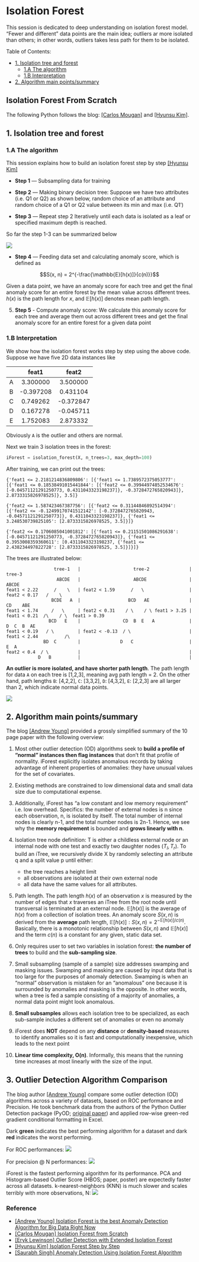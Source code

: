# Isolation Forest

This session is dedicated to deep understanding on isolation forest model. “Fewer and different” data points are the main idea; outliers ar more isolated than others; in other words, outliers takes less path for them to be isolated.


Table of Contents:

* [1. Isolation tree and forest](https://github.com/HsiangHung/Machine_Learning_Note/tree/master/Anomaly_Detection/isolation_forest#1-isolation-tree-and-forest)
     * [1.A The algorithm](https://github.com/HsiangHung/Machine_Learning_Note/tree/master/Anomaly_Detection/isolation_forest#1a-the-algorithm) 
     * [1.B Interpretation](https://github.com/HsiangHung/Machine_Learning_Note/tree/master/Anomaly_Detection/isolation_forest#1b-interpretation)
* [2. Algorithm main points/summary](https://github.com/HsiangHung/Machine_Learning_Note/tree/master/Anomaly_Detection/isolation_forest#2-algorithm-main-pointssummary)
     




## Isolation Forest From Scratch

The following Python follows the blog: [[Carlos Mougan]][Isolation Forest from Scratch] and [[Hyunsu Kim]][Isolation Forest Step by Step].

## 1. Isolation tree and forest

### 1.A The algorithm

This session explains how to build an isolation forest step by step [[Hyunsu Kim]][Isolation Forest Step by Step]

* **Step 1** — Subsampling data for training

* **Step 2** — Making binary decision tree: Suppose we have two attributes (i.e. Q1 or Q2) as shown below, random choice of an attribute and random choice of a Q1 or Q2 value between its min and max (i.e. Q1’)

* **Step 3** — Repeat step 2 Iteratively until each data is isolated as a leaf or specified maximum depth is reached.

So far the step 1-3 can be summarized below

![](images/isolation_tree.png)

* **Step 4** — Feeding data set and calculating anomaly score, which is defined as 

$$S(x, n) = 2^{-\frac{\mathbb{E}[h(x)]}{c(n)}}$$

Given a data point, we have an anomaly score for each tree and get the final anomaly score for an entire forest by the mean value across different trees. $h(x)$ is the path length for $x$, and $\mathbb{E}[h(x)]$ denotes mean path length. 


5. **Step 5** - Compute anomaly score: We calculate this anomaly score for each tree and average them out across different trees and get the final anomaly score for an entire forest for a given data point

### 1.B Interpretation

We show how the isolation forest works step by step using the above code. Suppose we have five 2D data instances like

| | feat1 | feat2|
|:-:|:-:| :-:|
|A|  3.300000 | 3.500000 |
|B| -0.397208 | 0.431104 |
|C|  0.749262 |-0.372847 |
|D|  0.167278 |-0.045711 |
|E|  1.752083 | 2.873332 |

Obviously `A` is the outlier and others are normal.

Next we train 3 isolation trees in the forest:
```Python 
iForest = isolation_forest(X, n_trees=3, max_depth=100)
```
After training, we can print out the trees:
```
{'feat1 <= 2.2181214836809806': [{'feat1 <= 1.7389572375053777': [{'feat1 <= 0.18538491015441844': [{'feat2 <= 0.39944974852534676': [-0.04571121291250773, 0.4311043323198237]}, -0.3728472765820943]}, 2.8733315826978525]}, 3.5]}

{'feat2 <= 1.587423467387756': [{'feat2 <= 0.31144846892514394': [{'feat2 <= -0.12499170741512142': [-0.3728472765820943, -0.04571121291250773]}, 0.4311043323198237]}, {'feat1 <= 3.248530739825105': [2.8733315826978525, 3.5]}]}

{'feat2 <= 0.1706085041001812': [{'feat1 <= 0.21151501086291638': [-0.04571121291250773, -0.3728472765820943]}, {'feat1 <= 0.3953008359360611': [0.4311043323198237, {'feat1 <= 2.438234497822728': [2.8733315826978525, 3.5]}]}]}
```
The trees are illustrated below:
```
                  tree-1   |                    tree-2               |                 tree-3
                   ABCDE   |                    ABCDE                |                 ABCDE
feat1 < 2.22      /    \   | feat2 < 1.59      /   \                 | feat2 < 0.17   /    \
                 BCDE   A  |                  BCD   AE               |               CD    ABE
feat1 < 1.74     /   \     | feat2 < 0.31    / \    / \ feat1 > 3.25 | feat1 < 0.21  /\    / \  feat1 > 0.39           
                BCD   E    |                CD  B  E   A             |              D  C  B  AE
feat1 < 0.19   / \         | feat2 < -0.13  / \                      | feat1 < 2.44          /\
              BD  C        |               D   C                     |                      E  A
feat2 < 0.4  / \           |                                         |
            D   B          |                                         |
```


**An outlier is more isolated, and have shorter path length**. The path length for data `A` on each tree is [1,2,3], meaning avg path length = 2. On the other hand, path lengths `B`: [4,2,2], `C`: [3,3,2], `D`: [4,3,2], `E`: [2,2,3] are all larger than 2, which indicate normal data points.

![](images/isolation_forest.png)



   
## 2. Algorithm main points/summary

The blog [[Andrew Young]][Isolation Forest is the best Anomaly Detection Algorithm for Big Data Right Now] provided a grossly simplified summary of the 10 page paper with the following overview:

1. Most other outlier detection (OD) algorithms seek to **build a profile of “normal” instances then flag instances** that don’t fit that profile of normality. iForest explicitly isolates anomalous records by taking advantage of inherent properties of anomalies: they have unusual values for the set of covariates.

2. Existing methods are constrained to low dimensional data and small data size due to computational expense.

3. Additionally, iForest has “a low constant and low memory requirement” i.e. low overhead. Specifics: the number of external nodes is n since each observation, n, is isolated by itself. The total number of internal nodes is clearly n-1, and the total number nodes is 2n-1. Hence, we see why the **memory requirement** is bounded and **grows linearly with n**.

4. Isolation tree node definition: T is either a childless external node or an internal node with one test and exactly two daughter nodes $(T_l, T_r)$. To build an iTree, we recursively divide X by randomly selecting an attribute q and a split value p until either: 
   *  the tree reaches a height limit
   *  all observations are isolated at their own external node
   *  all data have the same values for all attributes.

5. Path length. The path length $h(x)$ of an observation $x$ is measured by the number of edges that $x$ traverses an iTree from the root node until transversal is terminated at an external node. $\mathbb{E}[h(x)]$ is the average of $h(x)$ from a collection of isolation trees. An anomaly score $S(x, n)$ is derived from the **average** path length, $\mathbb{E}[h(x)]: S(x, n) = 2^{− \mathbb{E}[h(x)] / c(n)}$. Basically, there is a monotonic relationship between $S(x,n)$ and $\mathbb{E}[h(x)]$ and the term $c(n)$ is a constant for any given, static data set.

6. Only requires user to set two variables in isolation forest: **the number of trees** to build and the **sub-sampling size**. 

7. Small subsampling (sample of a sample) size addresses swamping and masking issues. Swamping and masking are caused by input data that is too large for the purposes of anomaly detection. Swamping is when an “normal” observation is mistaken for an “anomalous” one because it is surrounded by anomalies and masking is the opposite. In other words, when a tree is fed a sample consisting of a majority of anomalies, a normal data point might look anomalous. 

8. **Small subsamples** allows each isolation tree to be specialized, as each sub-sample includes a different set of anomalies or even no anomaly

9. iForest does **NOT** depend on any **distance** or **density-based** measures to identify anomalies so it is fast and computationally inexpensive, which leads to the next point

10. **Linear time complexity, O(n)**. Informally, this means that the running time increases at most linearly with the size of the input. 


## 3. Outlier Detection Algorithm Comparison

The blog author [[Andrew Young]][Isolation Forest is the best Anomaly Detection Algorithm for Big Data Right Now] compare some outlier detection (OD) algorithms across a variety of datasets, based on ROC performance and Precision. He took benchmark data from the authors of the Python Outlier Detection package (PyOD; [original paper](https://www.jmlr.org/papers/volume20/19-011/19-011.pdf)) and applied row-wise green-red gradient conditional formatting in Excel. 

Dark **green** indicates the best performing algorithm for a dataset and dark **red** indicates the worst performing.

For ROC performances:
![](images/ROC_performance.png)

For precision @ N performances:
![](images/precision_performance.png)

iForest is the fastest performing algorithm for its performance. PCA and Histogram-based Outlier Score (HBOS; paper, poster) are expectedly faster across all datasets. k-nearest-neighbors (KNN) is much slower and scales terribly with more observations, N:
![](images/timespent_comparison.png)

### Reference

* [Isolation Forest is the best Anomaly Detection Algorithm for Big Data Right Now]: https://towardsdatascience.com/isolation-forest-is-the-best-anomaly-detection-algorithm-for-big-data-right-now-e1a18ec0f94f
[[Andrew Young] Isolation Forest is the best Anomaly Detection Algorithm for Big Data Right Now](https://towardsdatascience.com/isolation-forest-is-the-best-anomaly-detection-algorithm-for-big-data-right-now-e1a18ec0f94f)
* [Isolation Forest from Scratch]: https://towardsdatascience.com/isolation-forest-from-scratch-e7e5978e6f4c
[[Carlos Mougan] Isolation Forest from Scratch](https://towardsdatascience.com/isolation-forest-from-scratch-e7e5978e6f4c)
* [Outlier Detection with Extended Isolation Forest]: https://towardsdatascience.com/outlier-detection-with-extended-isolation-forest-1e248a3fe97b
[[Eryk Lewinson] Outlier Detection with Extended Isolation Forest](https://towardsdatascience.com/outlier-detection-with-extended-isolation-forest-1e248a3fe97b)
* [Isolation Forest Step by Step]: https://hyunsukim-9320.medium.com/isolation-forest-step-by-step-341b82923168
[[Hyunsu Kim] Isolation Forest Step by Step](https://hyunsukim-9320.medium.com/isolation-forest-step-by-step-341b82923168)
* [Anomaly Detection Using Isolation Forest Algorithm]: https://medium.com/analytics-vidhya/anomaly-detection-using-isolation-forest-algorithm-8cf36c38d6f7
[[Saurabh Singh] Anomaly Detection Using Isolation Forest Algorithm](https://medium.com/analytics-vidhya/anomaly-detection-using-isolation-forest-algorithm-8cf36c38d6f7)

